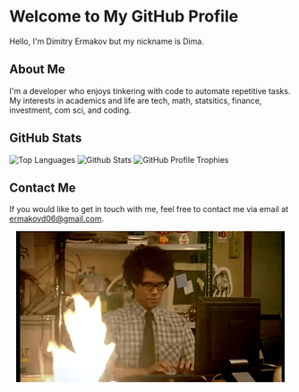 # Welcome to My GitHub Profile

Hello, I'm Dimitry Ermakov but my nickname is Dima.

## About Me

I'm a developer who enjoys tinkering with code to automate repetitive tasks. My interests in academics and life are tech, math, statsitics, finance, investment, com sci, and coding. 

## GitHub Stats

![Top Languages](https://github-readme-stats-eight-theta.vercel.app/api/top-langs?username=DimaErmakov&show_icons=true&locale=en&theme=dark)
![Github Stats](https://github-readme-stats.vercel.app/api?username=DimaErmakov&show_icons=true&theme=dark&count_private=true&rank_icon=github&include_all_commits=true&ring_color=ffbf00)
![GitHub Profile Trophies](https://github-profile-trophy.vercel.app/?username=DimaErmakov&theme=darkhub&margin-w=10&no-bg=true&column=-1)

## Contact Me

If you would like to get in touch with me, feel free to contact me via email at <ermakovd06@gmail.com>.

<div align="center">
  <img src="IT_Crowd.gif" alt="The IT Crowd Animation">
</div>

